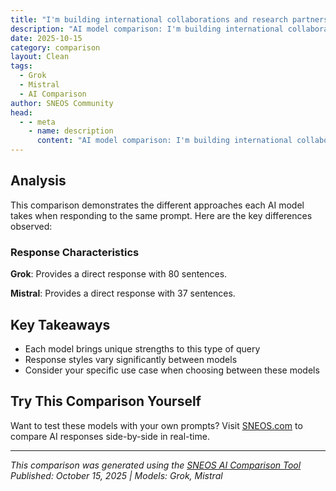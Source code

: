 ```yaml
---
title: "I'm building international collaborations and research partnerships. Help me: 1) Attend international conferences in my field"
description: "AI model comparison: I'm building international collaborations and research partnerships. Help me: 1) Attend internationa..."
date: 2025-10-15
category: comparison
layout: Clean
tags:
  - Grok
  - Mistral
  - AI Comparison
author: SNEOS Community
head:
  - - meta
    - name: description
      content: "AI model comparison: I'm building international collaborations and research partnerships. Help me: 1) Attend international conferences in my ..."
---
```


<ChatComparison
  title="I'm building international collaborations and research partnerships. Help me: 1) Attend international conferences in my field"
  prompt="I'm building international collaborations and research partnerships. Help me: 1) Attend international conferences in my field"
  :responses='{"Grok": "Below, I\u0027ll provide practical, step-by-step guidance on attending international conferences in your field to build collaborations and research partnerships. Since you didn\u0027t specify your field (e.g., AI, biology, engineering, etc.), I\u0027ll keep this general but adaptable\u2014feel free to provide more details for tailored advice. The goal here is to help you network effectively, turning attendance into tangible partnerships.\n\n### 1. Identify Relevant Conferences\nStart by researching events that align with your expertise and goals. Focus on those with strong international attendance and sessions on collaboration opportunities.\n\n- **Use Search Tools and Databases**:\n  - **Conference Alerts**: Websites like ConferenceAlerts.com, AllConferenceAlert.com, or WikiCFP.org send free email notifications. Filter by field, location, and dates.\n  - **Academic Platforms**: Check Google Scholar, ResearchGate, or Academia.edu for \u0022calls for papers\u0022 (CFPs) in your field. Scopus or Web of Science can reveal top-cited conferences.\n  - **Field-Specific Resources**: For example:\n    - STEM: IEEE Xplore, ACM Digital Library, or Nature Events.\n    - Social Sciences/Humanities: H-Net or MLA International Bibliography.\n    - General: Use \u0022international [your field] conference 2024\u0022 in Google for upcoming events.\n\n- **Key Tips for Selection**:\n  - Prioritize hybrid or in-person events in hub cities like London, Singapore, Berlin, or Boston for diverse attendees.\n  - Look for conferences with \u0022networking sessions,\u0022 \u0022poster sessions,\u0022 or \u0022collaboration workshops\u0022 (e.g., those affiliated with organizations like the World Economic Forum or EU-funded networks).\n  - Aim for 3\u20135 events per year; start with mid-sized ones (500\u20132,000 attendees) for easier networking.\n\n- **Upcoming Examples (Broad Fields)**:\n  - Tech/AI: NeurIPS (December, Vancouver) or ICML (July, various global locations).\n  - Health Sciences: WHO Global Health Conferences or ESMO (Europe).\n  - Environment: COP (UN Climate Change, annual) or AGU Fall Meeting (USA).\n  - Verify dates and themes on official sites, as they change yearly.\n\n### 2. Prepare Your Application and Attendance\nOnce you\u0027ve shortlisted events, get involved beyond just attending.\n\n- **Submit Abstracts or Papers**:\n  - Most conferences require proposals 3\u20136 months in advance. Craft a strong abstract highlighting your research\u0027s international relevance (e.g., \u0022Cross-border applications for [topic]\u0022).\n  - Resources: Use tools like Overleaf for LaTeX papers or Grammarly for abstracts. Acceptance boosts visibility\u2014aim for 20\u201330% acceptance rates in good conferences.\n  - If you\u0027re early-career, seek \u0022student/postdoc\u0022 tracks or diversity grants.\n\n- **Funding and Logistics**:\n  - **Grants/Scholarships**: Apply for travel funds via your institution (e.g., Fulbright for US-based researchers) or organizations like the British Council, DAAD (Germany), or NSF (USA). EU researchers can tap Horizon Europe mobility grants.\n  - **Visas and Travel**: Check visa requirements early (e.g., Schengen for Europe via official embassy sites). Budget $1,500\u2013$5,000 per trip, covering registration ($200\u2013$1,000), flights, and lodging.\n  - **Registration**: Book early for discounts; opt for bundles including meals/networking.\n\n- **Pre-Conference Prep**:\n  - Update your LinkedIn, ResearchGate, or ORCID profile with a clear bio emphasizing collaboration interests.\n  - Review the agenda and attendee list (often available on apps like Whova or Eventbrite). Reach out to 5\u201310 speakers/attendees via email beforehand: \u0022I\u0027m attending [conference] and admired your work on [topic]. Would love to discuss potential synergies over coffee.\u0022\n\n### 3. Maximize Networking for Partnerships\nAttending is just the start\u2014focus on building relationships that lead to joint projects, co-authorships, or funding bids.\n\n- **On-Site Strategies**:\n  - **Daily Routine**: Attend 2\u20133 sessions per day, then prioritize mixers, poster sessions, or \u0022speed networking\u0022 events. Bring business cards with a QR code to your CV.\n  - **Pitch Effectively**: Prepare a 30-second elevator pitch: \u0022I\u0027m [name] from [institution], researching [topic]. I\u0027m seeking partners for [specific goal, e.g., cross-cultural data sharing].\u0022\n  - **Follow International Norms**: Be culturally sensitive\u2014e.g., in Asia, emphasize hierarchy; in Europe, focus on work-life balance discussions.\n\n- **Post-Conference Follow-Up**:\n  - Within 48 hours, email contacts: \u0022Great chatting at [conference] about [topic]. Here\u0027s the paper I mentioned\u2014let\u0027s explore a joint grant?\u0022\n  - Track in a CRM tool like Notion or Excel: Note contacts, shared interests, and next steps.\n  - Convert to Partnerships: Propose virtual follow-ups (e.g., Zoom calls) or co-submissions to journals like Nature Partnerships. Join alumni networks from the conference for ongoing connections.\n\n### Potential Challenges and Solutions\n- **Cost Barriers**: Seek sponsorships from industry (e.g., Google for AI events) or crowdfund via your network.\n- **Time Zones/Travel Fatigue**: Choose 3\u20135 day events; use apps like TripIt for itineraries.\n- **Measuring Success**: Set goals like \u0022secure 3 collaboration leads\u0022 and review post-event. Long-term, track outcomes like joint publications (aim for 1\u20132 per year from these efforts).\n\nThis approach has helped researchers like those in the Human Frontier Science Program build global teams. If you share your field, location, or budget, I can refine this further\u2014e.g., recommending specific 2024 events or grant deadlines. What\u0027s your research area?", "Mistral": "Attending international conferences is a great way to build collaborations and research partnerships. Here are some steps to help you:\n\n1. **Identify Relevant Conferences:**\n   - Find conferences that align with your field of research. Websites like AllConferences.com, Conference Alerts, and professional societies in your field can be helpful.\n   - Look for conferences with a strong international presence.\n\n2. **Plan Ahead:**\n   - International conferences often require significant advance planning, especially for visa applications, travel, and accommodations.\n   - Create a budget for conference fees, travel, lodging, and meals. Look for funding opportunities through your institution, grants, or the conference itself.\n\n3. **Prepare Your Research:**\n   - Submit an abstract or paper based on your research. Presenting your work is an excellent way to gain visibility and attract potential collaborators.\n   - Prepare a poster or talk that effectively communicates your research.\n\n4. **Networking:**\n   - Identify key researchers and institutions you want to connect with before the conference.\n   - Bring business cards and be prepared to discuss your work and interests clearly and concisely.\n   - Attend social events, workshops, and poster sessions to maximize networking opportunities.\n\n5. **Follow-Up:**\n   - After the conference, follow up with the contacts you\u0027ve made. Send emails to express your appreciation for their time and reiterate your interest in collaborating.\n   - Share any relevant materials or updates about your research.\n\n6. **Utilize Social Media and Professional Networks:**\n   - Platforms like LinkedIn, ResearchGate, and Twitter can help you connect with other researchers before, during, and after the conference.\n   - Join relevant groups and participate in discussions to increase your visibility.\n\n7. **Leverage Your Institution\u0027s Resources:**\n   - Many universities have international offices or research support services that can provide guidance and resources for attending conferences and building collaborations.\n\n8. **Apply for Travel Grants:**\n   - Look for travel grants offered by your institution, professional societies, or the conference organizers. These can help offset the costs of attending.\n\n9. **Stay Organized:**\n   - Keep a record of all the conferences you plan to attend, including deadlines for abstract submissions, registration, and travel arrangements.\n   - Use a calendar or project management tool to stay on top of all the details.\n\n10. **Leverage Virtual Options:**\n    - If travel is not feasible, consider attending virtual conferences or webinars. Many international conferences now offer virtual participation options.\n\nBy following these steps, you can effectively attend international conferences and build meaningful collaborations and research partnerships."}' published-date="{DateTime.UtcNow:HH:mm}"
/>

## Analysis

This comparison demonstrates the different approaches each AI model takes when responding to the same prompt. Here are the key differences observed:

### Response Characteristics

**Grok**: Provides a direct response with 80 sentences. 

**Mistral**: Provides a direct response with 37 sentences. 

## Key Takeaways

- Each model brings unique strengths to this type of query
- Response styles vary significantly between models
- Consider your specific use case when choosing between these models

## Try This Comparison Yourself

Want to test these models with your own prompts? Visit [SNEOS.com](https://sneos.com) to compare AI responses side-by-side in real-time.

---

*This comparison was generated using the [SNEOS AI Comparison Tool](https://sneos.com)*
*Published: October 15, 2025 | Models: Grok, Mistral*
